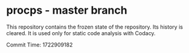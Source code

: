 # procps - master branch

This repository contains the frozen state of the repository.
Its history is cleared. It is used only for static code
analysis with Codacy.

Commit Time: 1722909182